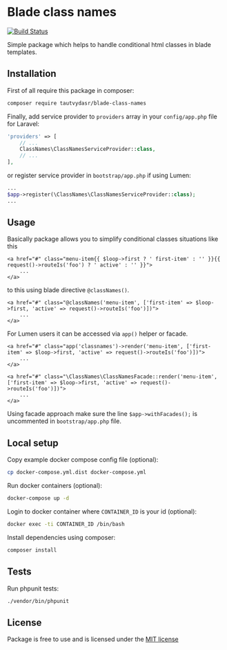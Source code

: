 # Blade class names

[![Build Status](https://github.com/tautvydasr/blade-class-names/workflows/tests/badge.svg?branch=master)](https://github.com/tautvydasr/blade-class-names/actions)

Simple package which helps to handle conditional html classes in blade templates.  

## Installation

First of all require this package in composer:

```bash
composer require tautvydasr/blade-class-names
```

Finally, add service provider to `providers` array in your `config/app.php` file for Laravel:

```php
'providers' => [
    // ...
    ClassNames\ClassNamesServiceProvider::class,
    // ...
],
```

or register service provider in `bootstrap/app.php` if using Lumen:

```php
...
$app->register(\ClassNames\ClassNamesServiceProvider::class);
...
```

## Usage

Basically package allows you to simplify conditional classes situations like this

```blade
<a href="#" class="menu-item{{ $loop->first ? ' first-item' : '' }}{{ request()->routeIs('foo') ? ' active' : '' }}">
    ...
</a>
``` 

to this using blade directive `@classNames()`.

```blade
<a href="#" class="@classNames('menu-item', ['first-item' => $loop->first, 'active' => request()->routeIs('foo')])">
    ...
</a>
``` 

For Lumen users it can be accessed via `app()` helper or facade.

```blade
<a href="#" class="app('classnames')->render('menu-item', ['first-item' => $loop->first, 'active' => request()->routeIs('foo')])">
    ...
</a>

<a href="#" class="\ClassNames\ClassNamesFacade::render('menu-item', ['first-item' => $loop->first, 'active' => request()->routeIs('foo')])">
    ...
</a>
```
Using facade approach make sure the line `$app->withFacades();` is uncommented in `bootstrap/app.php` file.

## Local setup

Copy example docker compose config file (optional):  

```bash
cp docker-compose.yml.dist docker-compose.yml
```

Run docker containers (optional):

```bash
docker-compose up -d
```

Login to docker container where `CONTAINER_ID` is your id (optional):

```bash
docker exec -ti CONTAINER_ID /bin/bash
```

Install dependencies using composer:

```bash
composer install
```

## Tests

Run phpunit tests:

```bash
./vendor/bin/phpunit
```

## License

Package is free to use and is licensed under the [MIT license](http://www.opensource.org/licenses/mit-license.php)
